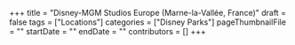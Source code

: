 +++
title = "Disney-MGM Studios Europe (Marne-la-Vallée, France)"
draft = false
tags = ["Locations"]
categories = ["Disney Parks"]
pageThumbnailFile = ""
startDate = ""
endDate = ""
contributors = []
+++
